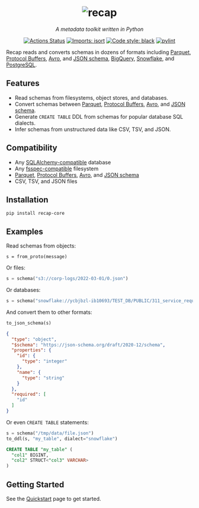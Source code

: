 <!-- Hide the "Home" header since we're using an image -->
<style>
  .md-typeset h1:first-of-type {
    display: none;
  }
</style>

<h1 align="center">
  <img src="https://github.com/recap-cloud/recap/blob/main/static/recap-logo.png?raw=true" alt="recap"></a>
  <br>
</h1>

<p align="center">
<i>A metadata toolkit written in Python</i>
</p>

<p align="center">
<a href="https://github.com/recap-cloud/recap/actions"><img alt="Actions Status" src="https://github.com/recap-cloud/recap/actions/workflows/ci.yaml/badge.svg"></a>
<a href="https://pycqa.github.io/isort/"><img alt="Imports: isort" src="https://img.shields.io/badge/%20imports-isort-%231674b1?style=flat&labelColor=ef8336"></a>
<a href="https://github.com/psf/black"><img alt="Code style: black" src="https://img.shields.io/badge/code%20style-black-000000.svg"></a>
<a href="https://github.com/PyCQA/pylint"><img alt="pylint" src="https://img.shields.io/badge/linting-pylint-yellowgreen"></a>
</p>


Recap reads and converts schemas in dozens of formats including [Parquet](https://parquet.apache.org), [Protocol Buffers](https://protobuf.dev/), [Avro](https://avro.apache.org), and [JSON schema](https://json-schema.org), [BigQuery](https://cloud.google.com/bigquery), [Snowflake](https://www.snowflake.com/), and [PostgreSQL](https://www.postgresql.org/).

## Features

* Read schemas from filesystems, object stores, and databases.
* Convert schemas between [Parquet](https://parquet.apache.org), [Protocol Buffers](https://protobuf.dev/), [Avro](https://avro.apache.org), and [JSON schema](https://json-schema.org).
* Generate `CREATE TABLE` DDL from schemas for popular database SQL dialects.
* Infer schemas from unstructured data like CSV, TSV, and JSON.

## Compatibility

* Any [SQLAlchemy-compatible](https://docs.sqlalchemy.org/en/13/dialects/) database
* Any [fsspec-compatible](https://filesystem-spec.readthedocs.io) filesystem
* [Parquet](https://parquet.apache.org), [Protocol Buffers](https://protobuf.dev/), [Avro](https://avro.apache.org), and [JSON schema](https://json-schema.org)
* CSV, TSV, and JSON files

## Installation

    pip install recap-core

## Examples

Read schemas from objects:

```
s = from_proto(message)
```

Or files:

```python
s = schema("s3://corp-logs/2022-03-01/0.json")
```

Or databases:

```python
s = schema("snowflake://ycbjbzl-ib10693/TEST_DB/PUBLIC/311_service_requests")
```

And convert them to other formats:

```python
to_json_schema(s)
```
```json
{
  "type": "object",
  "$schema": "https://json-schema.org/draft/2020-12/schema",
  "properties": {
    "id": {
      "type": "integer"
    },
    "name": {
      "type": "string"
    }
  },
  "required": [
    "id"
  ]
}
```

Or even `CREATE TABLE` statements:

```python
s = schema("/tmp/data/file.json")
to_ddl(s, "my_table", dialect="snowflake")
```
```sql
CREATE TABLE "my_table" (
  "col1" BIGINT,
  "col2" STRUCT<"col3" VARCHAR>
)
```

## Getting Started

See the [Quickstart](quickstart.md) page to get started.
